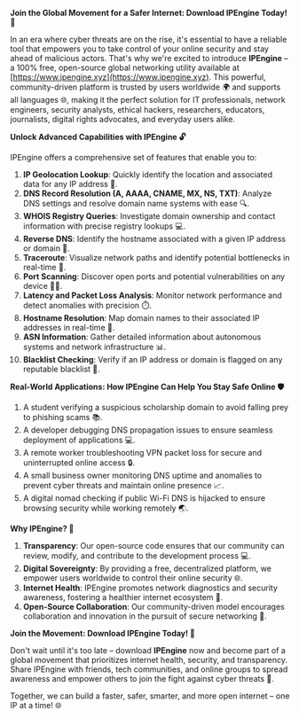**Join the Global Movement for a Safer Internet: Download IPEngine Today! 🚀**

In an era where cyber threats are on the rise, it's essential to have a reliable tool that empowers you to take control of your online security and stay ahead of malicious actors. That's why we're excited to introduce **IPEngine** – a 100% free, open-source global networking utility available at [https://www.ipengine.xyz](https://www.ipengine.xyz). This powerful, community-driven platform is trusted by users worldwide 🌍 and supports all languages 🌐, making it the perfect solution for IT professionals, network engineers, security analysts, ethical hackers, researchers, educators, journalists, digital rights advocates, and everyday users alike.

**Unlock Advanced Capabilities with IPEngine 🔓**

IPEngine offers a comprehensive set of features that enable you to:

1. **IP Geolocation Lookup**: Quickly identify the location and associated data for any IP address 📍.
2. **DNS Record Resolution (A, AAAA, CNAME, MX, NS, TXT)**: Analyze DNS settings and resolve domain name systems with ease 🔍.
3. **WHOIS Registry Queries**: Investigate domain ownership and contact information with precise registry lookups 💻.
4. **Reverse DNS**: Identify the hostname associated with a given IP address or domain 📡.
5. **Traceroute**: Visualize network paths and identify potential bottlenecks in real-time 🔴.
6. **Port Scanning**: Discover open ports and potential vulnerabilities on any device 🕵️‍♂️.
7. **Latency and Packet Loss Analysis**: Monitor network performance and detect anomalies with precision ⏱️.
8. **Hostname Resolution**: Map domain names to their associated IP addresses in real-time 🔌.
9. **ASN Information**: Gather detailed information about autonomous systems and network infrastructure 📊.
10. **Blacklist Checking**: Verify if an IP address or domain is flagged on any reputable blacklist 🔴.

**Real-World Applications: How IPEngine Can Help You Stay Safe Online 🛡️**

1.  A student verifying a suspicious scholarship domain to avoid falling prey to phishing scams 📚.
2.  A developer debugging DNS propagation issues to ensure seamless deployment of applications 💻.
3.  A remote worker troubleshooting VPN packet loss for secure and uninterrupted online access 🔒.
4.  A small business owner monitoring DNS uptime and anomalies to prevent cyber threats and maintain online presence 📈.
5.  A digital nomad checking if public Wi-Fi DNS is hijacked to ensure browsing security while working remotely 🌏.

**Why IPEngine? 🤔**

1.  **Transparency**: Our open-source code ensures that our community can review, modify, and contribute to the development process 💻.
2.  **Digital Sovereignty**: By providing a free, decentralized platform, we empower users worldwide to control their online security 🌐.
3.  **Internet Health**: IPEngine promotes network diagnostics and security awareness, fostering a healthier internet ecosystem 🚀.
4.  **Open-Source Collaboration**: Our community-driven model encourages collaboration and innovation in the pursuit of secure networking 🤝.

**Join the Movement: Download IPEngine Today! 📲**

Don't wait until it's too late – download **IPEngine** now and become part of a global movement that prioritizes internet health, security, and transparency. Share IPEngine with friends, tech communities, and online groups to spread awareness and empower others to join the fight against cyber threats 🔴.

Together, we can build a faster, safer, smarter, and more open internet – one IP at a time! 🌐